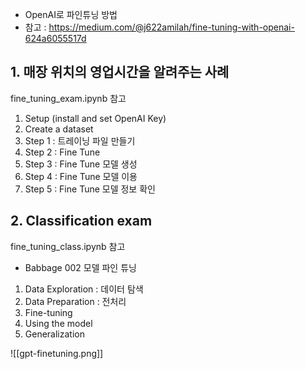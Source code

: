 - OpenAI로 파인튜닝 방법
- 참고 : https://medium.com/@j622amilah/fine-tuning-with-openai-624a6055517d
## 1. 매장 위치의 영업시간을 알려주는 사례
fine_tuning_exam.ipynb 참고
1. Setup (install and set OpenAI Key)
2. Create a dataset
3. Step 1 : 트레이닝 파일 만들기
4. Step 2 : Fine Tune
5. Step 3 : Fine Tune 모델 생성
6. Step 4 : Fine Tune 모델 이용
7. Step 5 : Fine Tune 모델 정보 확인

## 2. Classification exam
fine_tuning_class.ipynb 참고
- Babbage 002 모델 파인 튜닝
1. Data Exploration : 데이터 탐색 
2. Data Preparation : 전처리
3. Fine-tuning
4. Using the model
5. Generalization

![[gpt-finetuning.png]]
